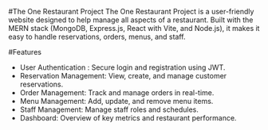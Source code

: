 #The One Restaurant Project
The One Restaurant Project is a user-friendly website designed to help manage all aspects of a restaurant. Built with the MERN stack (MongoDB, Express.js, React with Vite, and Node.js), it makes it easy to handle reservations, orders, menus, and staff.


#Features
- User Authentication : Secure login and registration using JWT.
- Reservation Management: View, create, and manage customer reservations.
- Order Management: Track and manage orders in real-time.
- Menu Management: Add, update, and remove menu items.
- Staff Management: Manage staff roles and schedules.
- Dashboard: Overview of key metrics and restaurant performance.